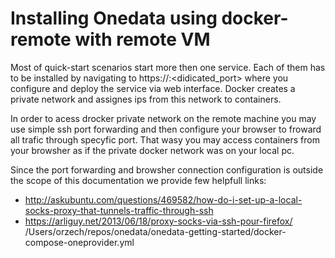 # Installing Onedata using docker-remote with remote VM

Most of quick-start scenarios start more then one service. Each of them has to be installed by navigating to https://<container-ip>:<didicated_port> where you configure and deploy the service via web interface. Docker creates a private network and assignes ips from this network to containers. 

In order to acess drocker private network on the remote machine you may use simple ssh port forwarding and then configure your browser to froward all trafic through specyfic port. That wasy you may access containers from your browsher as if the private docker network was on your local pc.

Since the port forwarding and browsher connection configuration is outside the scope of this documentation we provide few helpfull links:
- http://askubuntu.com/questions/469582/how-do-i-set-up-a-local-socks-proxy-that-tunnels-traffic-through-ssh
- https://arliguy.net/2013/06/18/proxy-socks-via-ssh-pour-firefox/
/Users/orzech/repos/onedata/onedata-getting-started/docker-compose-oneprovider.yml
